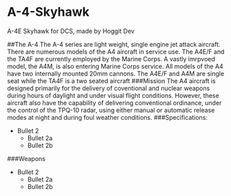 # A-4-Skyhawk
A-4E Skyhawk for DCS, made by Hoggit Dev

##The A-4
The A-4 series are light weight, single engine jet attack aircraft. There are numerous models of the A4 aircraft in service use. The A4E/F and the TA4F are currently employed by the Marine Corps. A vastly imrpvoed model, the A4M, is also entering Marine Corps service. All models of the A4 have two internally mounted 20mm cannons. The A4E/F and A4M are single seat while the TA4F is a two seated aircraft
###Mission
The A4 aircraft is designed primarily for the delivery of coventional and nuclear weapons during hours of daylight and under visual flight conditions. However, these aircraft also have the capability of delivering conventional ordinance, under the control of the TPQ-10 radar, using either manual or automatic release modes at night and during foul weather conditions.
###Specifications:
* Bullet 2
  * Bullet 2a
  * Bullet 2b

###Weapons
* Bullet 2
  * Bullet 2a
  * Bullet 2b
